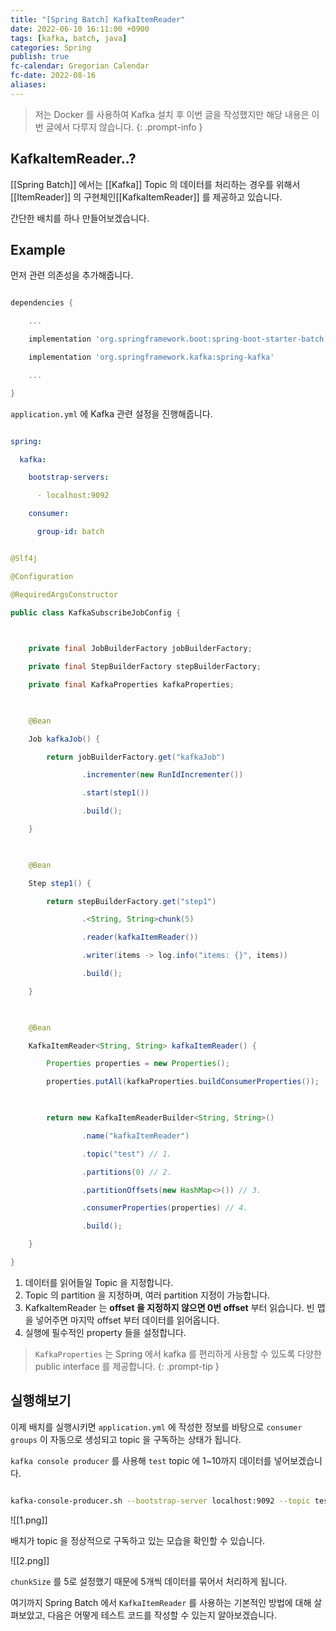 ```yaml
---
title: "[Spring Batch] KafkaItemReader"
date: 2022-06-10 16:11:00 +0900
tags: [kafka, batch, java]
categories: Spring
publish: true
fc-calendar: Gregorian Calendar
fc-date: 2022-08-16
aliases: 
---
```


> 저는 Docker 를 사용하여 Kafka 설치 후 이번 글을 작성했지만 해당 내용은 이번 글에서 다루지 않습니다.
{: .prompt-info }

## KafkaItemReader..?

[[Spring Batch]] 에서는 [[Kafka]] Topic 의 데이터를 처리하는 경우를 위해서 [[ItemReader]] 의 구현체인[[KafkaItemReader]] 를 제공하고 있습니다.

간단한 배치를 하나 만들어보겠습니다.

## Example

먼저 관련 의존성을 추가해줍니다.

```gradle

dependencies {

    ...

    implementation 'org.springframework.boot:spring-boot-starter-batch'

    implementation 'org.springframework.kafka:spring-kafka'

    ...

}

```

`application.yml` 에 Kafka 관련 설정을 진행해줍니다.

```yaml

spring:

  kafka:

    bootstrap-servers:

      - localhost:9092

    consumer:

      group-id: batch

```

```java

@Slf4j

@Configuration

@RequiredArgsConstructor

public class KafkaSubscribeJobConfig {

  

    private final JobBuilderFactory jobBuilderFactory;

    private final StepBuilderFactory stepBuilderFactory;

    private final KafkaProperties kafkaProperties;

  

    @Bean

    Job kafkaJob() {

        return jobBuilderFactory.get("kafkaJob")

                .incrementer(new RunIdIncrementer())

                .start(step1())

                .build();

    }

  

    @Bean

    Step step1() {

        return stepBuilderFactory.get("step1")

                .<String, String>chunk(5)

                .reader(kafkaItemReader())

                .writer(items -> log.info("items: {}", items))

                .build();

    }

  

    @Bean

    KafkaItemReader<String, String> kafkaItemReader() {

        Properties properties = new Properties();

        properties.putAll(kafkaProperties.buildConsumerProperties());

  

        return new KafkaItemReaderBuilder<String, String>()

                .name("kafkaItemReader")

                .topic("test") // 1.

                .partitions(0) // 2.

                .partitionOffsets(new HashMap<>()) // 3.

                .consumerProperties(properties) // 4.

                .build();

    }

}

```

1. 데이터를 읽어들일 Topic 을 지정합니다.
2. Topic 의 partition 을 지정하며, 여러 partition 지정이 가능합니다.
3. KafkaItemReader 는 **offset 을 지정하지 않으면 0번 offset** 부터 읽습니다. 빈 맵을 넣어주면 마지막 offset 부터 데이터를 읽어옵니다.
4. 실행에 필수적인 property 들을 설정합니다.

> `KafkaProperties` 는 Spring 에서 kafka 를 편리하게 사용할 수 있도록 다양한 public interface 를 제공합니다.
{: .prompt-tip }

## 실행해보기

이제 배치를 실행시키면 `application.yml` 에 작성한 정보를 바탕으로 `consumer groups` 이 자동으로 생성되고 topic 을 구독하는 상태가 됩니다.

`kafka console producer` 를 사용해 `test` topic 에 1~10까지 데이터를 넣어보겠습니다.

```bash

kafka-console-producer.sh --bootstrap-server localhost:9092 --topic test

```

![[1.png]]

배치가 topic 을 정상적으로 구독하고 있는 모습을 확인할 수 있습니다.

![[2.png]]

`chunkSize` 를 5로 설정했기 때문에 5개씩 데이터를 묶어서 처리하게 됩니다.

여기까지 Spring Batch 에서 `KafkaItemReader` 를 사용하는 기본적인 방법에 대해 살펴보았고, 다음은 어떻게 테스트 코드를 작성할 수 있는지 알아보겠습니다.
